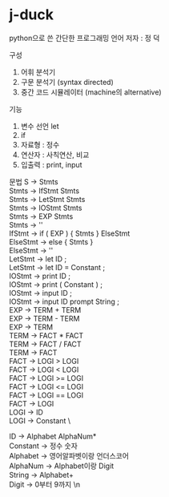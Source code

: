 # j-duck
python으로 쓴 간단한 프로그래밍 언어
저자 : 정 덕

구성
1. 어휘 분석기
2. 구문 분석기 (syntax directed)
3. 중간 코드 시뮬레이터 (machine의 alternative)

기능
1. 변수 선언 let 
2. if 
3. 자료형 : 정수 
4. 연산자 : 사칙연산, 비교 
5. 입출력 : print, input 

문법 
S -> Stmts \
Stmts -> IfStmt Stmts \
Stmts -> LetStmt Stmts \
Stmts -> IOStmt Stmts \
Stmts -> EXP Stmts \
Stmts -> '' \
IfStmt -> if ( EXP ) { Stmts } ElseStmt <br />
ElseStmt -> else { Stmts } <br />
ElseStmt -> '' <br />
LetStmt -> let ID ; <br />
LetStmt -> let ID = Constant ; <br />
IOStmt -> print ID ; \
IOStmt -> print ( Constant ) ; \
IOStmt -> input ID ; \
IOStmt -> input ID prompt String ; \
EXP -> TERM + TERM \
EXP -> TERM - TERM \
EXP -> TERM \
TERM -> FACT * FACT \
TERM -> FACT / FACT \
TERM -> FACT \
FACT -> LOGI > LOGI \
FACT -> LOGI < LOGI \
FACT -> LOGI >= LOGI \
FACT -> LOGI <= LOGI \
FACT -> LOGI == LOGI \
FACT -> LOGI \
LOGI -> ID \
LOGI -> Constant \

ID -> Alphabet AlphaNum* \
Constant -> 정수 숫자 \
Alphabet -> 영어알파벳이랑 언더스코어 \
AlphaNum -> Alphabet이랑 Digit \
String -> Alphabet+ \
Digit -> 0부터 9까지 \n
